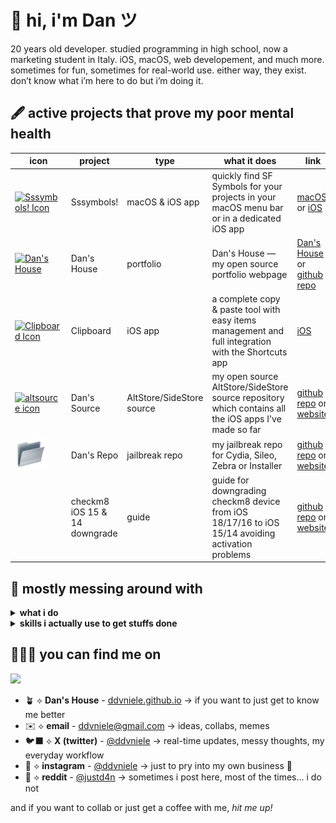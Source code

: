 # 📂 hi, i'm Dan ツ
20 years old developer. studied programming in high school, now a marketing student in Italy. iOS, macOS, web developement, and much more. sometimes for fun, sometimes for real-world use. either way, they exist. don’t know what i’m here to do but i’m doing it.

## 🖋️ active projects that prove my poor mental health
| icon | project                             | type | what it does | link |
|------|-------------------------------------|------|--------------|------|
| <a href="https://github.com/ddvniele/Sssymbols-macOS"><img width="50" alt="Sssymbols! Icon" src="https://github.com/user-attachments/assets/971411ba-912b-4b4c-8677-588e889dca84"></a> | Sssymbols! | macOS & iOS app | quickly find SF Symbols for your projects in your macOS menu bar or in a dedicated iOS app | [macOS](https://github.com/ddvniele/Sssymbols-macOS) or [iOS](https://github.com/ddvniele/Sssymbols-iOS) |
| <a href="https://ddvniele.github.io"><img width="50" alt="Dan's House" src="https://github.com/user-attachments/assets/1a094dbd-b3b1-46e9-b727-af7384684f52"></a> | Dan's House | portfolio | Dan's House — my open source portfolio webpage | [Dan's House](https://ddvniele.github.io) or [github repo](https://github.com/ddvniele/ddvniele.github.io) |
| <a href="https://github.com/ddvniele/Clipboard"><img width="50" alt="Clipboard Icon" src="https://github.com/user-attachments/assets/3d252759-2757-46d3-90be-0bd1610148b2"></a> | Clipboard | iOS app | a complete copy & paste tool with easy items management and full integration with the Shortcuts app | [iOS](https://github.com/ddvniele/Clipboard) |
| <a href="https://ddvniele.github.io/altsource"><img width="50" alt="altsource icon" src="https://github.com/user-attachments/assets/96ab42d7-d6fe-45a2-8d58-341680ce873c"></a> | Dan's Source | AltStore/SideStore source | my open source AltStore/SideStore source repository which contains all the iOS apps I've made so far | [github repo](https://github.com/ddvniele/altsource) or [website](https://ddvniele.github.io/altsource) |
| <a href="https://ddvniele.github.io/jbrepo"><img width="50" alt="jbrepo icon" src="https://github.com/ddvniele/jbrepo/blob/main/CydiaIcon.png"></a> | Dan's Repo | jailbreak repo | my jailbreak repo for Cydia, Sileo, Zebra or Installer | [github repo](https://github.com/ddvniele/jbrepo) or [website](https://ddvniele.github.io/jbrepo) |
|  | checkm8 iOS 15 & 14 downgrade | guide | guide for downgrading checkm8 device from iOS 18/17/16 to iOS 15/14 avoiding activation problems | [github repo](https://github.com/ddvniele/checkm8-iOS15-14-downgrade) or [website](https://ddvniele.github.io/checkm8-iOS15-14-downgrade/) |

## 🦅 mostly messing around with
<details>
<summary><strong>what i do</strong></summary>

| what i do                           | do i like it | am i good at it |
|-------------------------------------|--------------|-----------------|
| iOS & macOS apps nobody asked for   | 🍎🍎🍎🍎🍎     | 🤷🏻‍♂️🤷🏻‍♂️🤷🏻‍♂️🤷🏻‍♂️         |
| random web experiments              | 🌐🌐🌐        | 🐛🐛🐛           |
| scripts I’ll never reuse            | 📝📝          | ⚡️⚡️⚡️           |
| fixing bugs I created myself        | NO           | 🧑‍🔧🧑‍🔧🧑‍🔧           |
| starting new side projects          | 🚀🚀🚀🚀🚀     | 🎲🎲🎲🎲         |
| actually finishing them             | 🥲🥲🥲        | 💀💀💀           |
</details>

<details>
<summary><strong>skills i actually use to get stuffs done</strong></summary>

| skills                           | level |
|----------------------------------|-------|
| <a href="https://github.com/ddvniele?tab=repositories&type=source"><img src="https://img.shields.io/badge/Swift-orange"></a> | ⭐️⭐️⭐️⭐️ |
| <a href="https://github.com/ddvniele?tab=repositories&type=source"><img src="https://img.shields.io/badge/SwiftUI-orange"></a> | ⭐️⭐️⭐️⭐️⭐️ |
| <a href="https://github.com/ddvniele?tab=repositories&type=source"><img src="https://img.shields.io/badge/C-sharp-green"></a> | ⭐️⭐️⭐️⭐️ |
| <a href="https://github.com/ddvniele?tab=repositories&type=source"><img src="https://img.shields.io/badge/SQL-purple"></a> | ⭐️⭐️⭐️⭐️ |
| <a href="https://github.com/ddvniele?tab=repositories&type=source"><img src="https://img.shields.io/badge/HTML-gray"></a><br> | ⭐️⭐️⭐️⭐️ |
| <a href="https://github.com/ddvniele?tab=repositories&type=source"><img src="https://img.shields.io/badge/CSS-blue"></a> | ⭐️⭐️⭐️ |
| <a href="https://github.com/ddvniele?tab=repositories&type=source"><img src="https://img.shields.io/badge/JavaScript-yellow"></a> | ⭐️⭐️ |
</details>

## 🕵🏻‍♂️ you can find me on
<a href="mailto:ddvniele@gmail.com"><img width="275" src="https://img.shields.io/badge/ddvniele@gmail.com-Open_to_collabs!-blue"></a>
- 🪴 ⟡ **Dan's House** - [ddvniele.github.io](https://ddvniele.github.io) → if you want to just get to know me better
- ✉️ ⟡ **email** - [ddvniele@gmail.com](mailto:ddvniele@gmail.com) → ideas, collabs, memes
- 🐦‍⬛ ⟡ **X (twitter)** - [@ddvniele](https://twitter.com/ddvniele) → real-time updates, messy thoughts, my everyday workflow
- 📸 ⟡ **instagram** - [@ddvniele](https://instagram.com/ddvniele) → just to pry into my own business 🫨
- 🦊 ⟡ **reddit** - [@justd4n](https://www.reddit.com/u/justd4n/) → sometimes i post here, most of the times... i do not

and if you want to collab or just get a coffee with me, *hit me up!*
